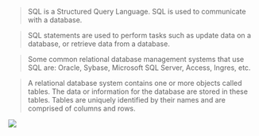 > SQL is a Structured Query Language. SQL is used to communicate with a database.

> SQL statements are used to perform tasks such as update data on a database, or retrieve data from a database. 

> Some common relational database management systems that use SQL are: Oracle, Sybase, Microsoft SQL Server, Access, Ingres, etc.

> A relational database system contains one or more objects called tables. The data or information for the database are stored in these tables. Tables are uniquely identified by their names and are comprised of columns and rows.

![](https://cdn.sqltutorial.org/wp-content/uploads/2016/04/SQL-Cheet-Sheet-1.png)